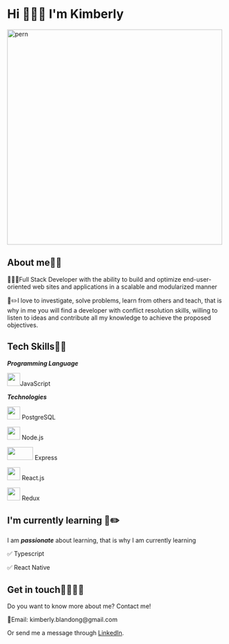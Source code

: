 <h1>Hi 🙋🏻‍♀️ I'm Kimberly</h1>
 <img width="500" src="https://thumbs.dreamstime.com/b/banner-de-desarrollo-web-concepto-c%C3%B3digo-sitio-programaci%C3%B3n-conjuntos-completos-aplicaci%C3%B3n-seguridad-pruebas-plataforma-209521403.jpg" alt="pern">
 
 <h2>About me✍🏻</h2>
 <p> 👩🏻‍💻Full Stack Developer with the ability to build and optimize end-user-oriented web sites and applications in a scalable and modularized manner</p>
<p>📖✏️I love to investigate, solve problems, learn from others and teach, that is why in me you will find a developer with conflict resolution skills, willing to listen to ideas and contribute all my knowledge to achieve the proposed objectives.</p>

 <h2>Tech Skills✍🏻</h2>
 <i><b>Programming Language</b></i>
 <p><span><img width="30" height="30" src="https://cdn.iconscout.com/icon/free/png-256/javascript-2752148-2284965.png" /></span>JavaScript</p>
  <i><b>Technologies</b></i>  <p><span><img width="30" height="30"  src="https://w7.pngwing.com/pngs/396/90/png-transparent-postgresql-database-logo-computer-icons-replication-software-developer-miscellaneous-blue-mammal-thumbnail.png" /></span> PostgreSQL</p>
  <p><span><img width="30" height="30"  src="https://icon-library.com/images/node-js-icon/node-js-icon-15.jpg" /></span> Node.js </p>
<p><span><img width="60" height="30"  src="https://upload.wikimedia.org/wikipedia/commons/6/64/Expressjs.png" /></span> Express</p>
 <p><span><img width="30" height="30" src="https://images.assetsdelivery.com/compings_v2/mo75/mo752103/mo75210300005.jpg" /></span> React.js</p>
  <p><span><img width="30" height="30"  src="https://raw.githubusercontent.com/reduxjs/redux/master/logo/logo.png" /></span> Redux</p>
  
  <h2>I'm currently learning 📖✏️</h2>
                    <p> I am <b><i>passionate</i></b> about learning, that is why I am currently learning</p>
                    <p>✅ Typescript</p>
                    <p>✅ React Native</p>


<h2>Get in touch📱👩🏻‍💻</h2>
                    <p>Do you want to know more about me? Contact me!</p>
                    <p>📧Email: kimberly.blandong@gmail.com</p>
                    <p>Or send me a message through <a href="https://www.linkedin.com/in/kimberlyblandon-developer/?locale=en_US">LinkedIn</a>.</p>
<!---
Kimblag/Kimblag is a ✨ special ✨ repository because its `README.md` (this file) appears on your GitHub profile.
You can click the Preview link to take a look at your changes.
--->
